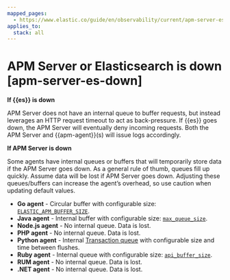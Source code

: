 ```yaml
---
mapped_pages:
  - https://www.elastic.co/guide/en/observability/current/apm-server-es-down.html
applies_to:
  stack: all
---
```


# APM Server or Elasticsearch is down [apm-server-es-down]

**If {{es}} is down**

APM Server does not have an internal queue to buffer requests, but instead leverages an HTTP request timeout to act as back-pressure. If {{es}} goes down, the APM Server will eventually deny incoming requests. Both the APM Server and {{apm-agent}}(s) will issue logs accordingly.

**If APM Server is down**

Some agents have internal queues or buffers that will temporarily store data if the APM Server goes down. As a general rule of thumb, queues fill up quickly. Assume data will be lost if APM Server goes down. Adjusting these queues/buffers can increase the agent’s overhead, so use caution when updating default values.

* **Go agent** - Circular buffer with configurable size: [`ELASTIC_APM_BUFFER_SIZE`](apm-agent-go://reference/configuration.md#config-api-buffer-size).
* **Java agent** - Internal buffer with configurable size: [`max_queue_size`](apm-agent-java://reference/config-reporter.md#config-max-queue-size).
* **Node.js agent** - No internal queue. Data is lost.
* **PHP agent** - No internal queue. Data is lost.
* **Python agent** - Internal [Transaction queue](asciidocalypse://docs/apm-agent-python/docs/reference/performance-tuning.md#tuning-queue) with configurable size and time between flushes.
* **Ruby agent** - Internal queue with configurable size: [`api_buffer_size`](asciidocalypse://docs/apm-agent-ruby/docs/reference/configuration.md#config-api-buffer-size).
* **RUM agent** - No internal queue. Data is lost.
* **.NET agent** - No internal queue. Data is lost.
